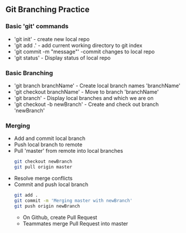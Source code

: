 ## Git Branching Practice


### Basic 'git' commands

* 'git init' - create new local repo
* 'git add .' - add current working directory to git index
* 'git commit -m "message"' -commit changes to local repo
* 'git status' - Display status of local repo

### Basic Branching

* 'git branch branchName' - Create local branch names 'branchName'
* 'git checkout branchName' - Move to branch 'branchName'
* 'git branch' - Display local branches and which we are on
* 'git checkout -b newBranch' - Create and check out branch 'newBranch'


### Merging

* Add and commit local branch
* Push local branch to remote
* Pull 'master' from remote into local branches
  ```bash
  git checkout newBranch
  git pull origin master
  ```
* Resolve merge conflicts
* Commit and push local branch
  ```bash
  git add .
  git commit -m 'Merging master with newBranch'
  git push origin newBranch
  ```
  * On Github, create Pull Request
  * Teammates merge Pull Request into master
